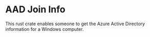 # AAD Join Info

This rust crate enables someone to get the Azure Active Directory information for a Windows computer. 

